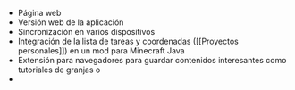 - Página web
- Versión web de la aplicación
- Sincronización en varios dispositivos
- Integración de la lista de tareas y coordenadas ([[Proyectos personales]]) en un mod para Minecraft Java
- Extensión para navegadores para guardar contenidos interesantes  como tutoriales de granjas o 
- 